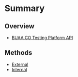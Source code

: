 # Summary

## Overview

* [BUAA CO Testing Platform API](README.md)

## Methods

* [External](external.md)
* [Internal](internal.md)

